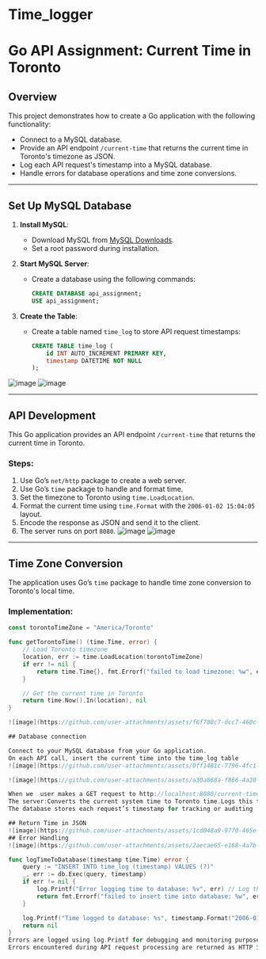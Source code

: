 # Time_logger
# Go API Assignment: Current Time in Toronto

## Overview
This project demonstrates how to create a Go application with the following functionality:
- Connect to a MySQL database.
- Provide an API endpoint `/current-time` that returns the current time in Toronto's timezone as JSON.
- Log each API request's timestamp into a MySQL database.
- Handle errors for database operations and time zone conversions.

---

## Set Up MySQL Database

1. **Install MySQL**:
   - Download MySQL from [MySQL Downloads](https://dev.mysql.com/downloads/mysql/).
   - Set a root password during installation.

2. **Start MySQL Server**:
   - Create a database using the following commands:
     ```sql
     CREATE DATABASE api_assignment;
     USE api_assignment;
     ```

3. **Create the Table**:
   - Create a table named `time_log` to store API request timestamps:
     ```sql
     CREATE TABLE time_log (
         id INT AUTO_INCREMENT PRIMARY KEY,
         timestamp DATETIME NOT NULL
     );
     ```
![image](https://github.com/user-attachments/assets/b95fe35f-5746-46b0-87eb-14e7554b6f7d)
![image](https://github.com/user-attachments/assets/1e3a1b85-9a6f-4c09-b2a2-174d404237ee)

---

## API Development

This Go application provides an API endpoint `/current-time` that returns the current time in Toronto.

### Steps:
1. Use Go’s `net/http` package to create a web server.
2. Use Go’s `time` package to handle and format time.
3. Set the timezone to Toronto using `time.LoadLocation`.
4. Format the current time using `time.Format` with the `2006-01-02 15:04:05` layout.
5. Encode the response as JSON and send it to the client.
6. The server runs on port `8080`.
![image](https://github.com/user-attachments/assets/47e10727-6df3-4355-84e9-c718beee0e99)
![image](https://github.com/user-attachments/assets/6c2d9722-681f-4c88-8aac-62ece79557c4)

---

## Time Zone Conversion

The application uses Go’s `time` package to handle time zone conversion to Toronto's local time.

### Implementation:
```go
const torontoTimeZone = "America/Toronto"

func getTorontoTime() (time.Time, error) {
    // Load Toronto timezone
    location, err := time.LoadLocation(torontoTimeZone)
    if err != nil {
        return time.Time{}, fmt.Errorf("failed to load timezone: %w", err)
    }

    // Get the current time in Toronto
    return time.Now().In(location), nil
}

![image](https://github.com/user-attachments/assets/f6f780c7-dcc7-460c-b04f-af031bcb41c8)

## Database connection

Connect to your MySQL database from your Go application.
On each API call, insert the current time into the time_log table
![image](https://github.com/user-attachments/assets/0ff1481c-7796-4fc1-8c51-d2b1a338dc22)

![image](https://github.com/user-attachments/assets/a30a868a-f866-4a28-ba2e-93ebad744adc)

When we  user makes a GET request to http://localhost:8080/current-time.
The server:Converts the current system time to Toronto time.Logs this time into the database (time_log table).Sends the current Toronto time as a JSON response.
The database stores each request’s timestamp for tracking or auditing

## Return Time in JSON
![image](https://github.com/user-attachments/assets/1cd048a9-9770-465e-b9a3-b7358e4d12b6)
## Error Handling
![image](https://github.com/user-attachments/assets/2aecae65-e168-4a7b-ae78-07d31e24dcee)

func logTimeToDatabase(timestamp time.Time) error {
	query := "INSERT INTO time_log (timestamp) VALUES (?)"
	_, err := db.Exec(query, timestamp)
	if err != nil {
		log.Printf("Error logging time to database: %v", err) // Log the error
		return fmt.Errorf("failed to insert time into database: %w", err) // Wrap and return the error
	}

	log.Printf("Time logged to database: %s", timestamp.Format("2006-01-02 15:04:05"))
	return nil
}
Errors are logged using log.Printf for debugging and monitoring purposes.
Errors encountered during API request processing are returned as HTTP 500 responses using http.Error.



